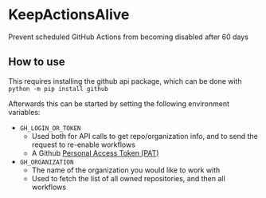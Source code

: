 # KeepActionsAlive
Prevent scheduled GitHub Actions from becoming disabled after 60 days

## How to use

This requires installing the github api package, which can be done with `python -m pip install github`

Afterwards this can be started by setting the following environment variables:
* `GH_LOGIN_OR_TOKEN`
  * Used both for API calls to get repo/organization info, and to send the request to re-enable workflows
  * A Github [Personal Access Token (PAT)](https://docs.github.com/en/rest/overview/other-authentication-methods#via-oauth-and-personal-access-tokens)
* `GH_ORGANIZATION`
  * The name of the organization you would like to work with
  * Used to fetch the list of all owned repositories, and then all workflows
